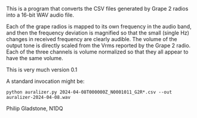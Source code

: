 This is a program that converts the CSV files generated by Grape 2 radios into a 16-bit WAV audio file. 

Each of the grape radios is mapped to its own frequency in the audio band, and then the frequency deviation is 
magnified so that the small (single Hz) changes in received frequency are clearly audible. The volume
of the output tone is directly scaled from the Vrms reported by the Grape 2 radio. Each of the three channels
is volume normalized so that they all appear to have the same volume.

This is very much version 0.1

A standard invocation might be:

```
python auralizer.py 2024-04-08T000000Z_N0001011_G2R*.csv --out auralizer-2024-04-08.wav
```

Philip Gladstone, N1DQ
